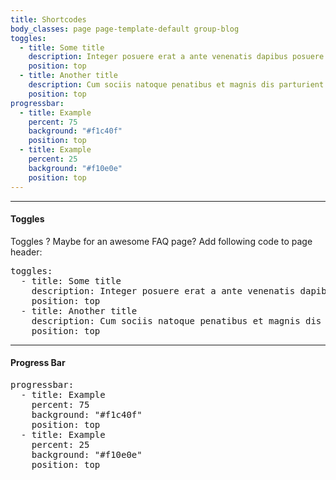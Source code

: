```yaml
---
title: Shortcodes
body_classes: page page-template-default group-blog
toggles:
  - title: Some title
    description: Integer posuere erat a ante venenatis dapibus posuere velit aliquet. Duis mollis, est non commodo luctus, nisi erat porttitor ligula, eget lacinia odio sem nec elit. Etiam porta sem malesuada magna mollis euismod. Etiam porta sem malesuada magna mollis euismod. Nullam id dolor id nibh ultricies vehicula ut id elit. Nullam quis risus eget urna mollis ornare vel eu leo. Donec sed odio dui.
    position: top
  - title: Another title
    description: Cum sociis natoque penatibus et magnis dis parturient montes, nascetur ridiculus mus. Nullam id dolor id nibh ultricies vehicula ut id elit. Praesent commodo cursus magna, vel scelerisque nisl consectetur et. Maecenas faucibus mollis interdum. Morbi leo risus, porta ac consectetur ac, vestibulum at eros.
    position: top
progressbar:
  - title: Example
    percent: 75
    background: "#f1c40f"
    position: top
  - title: Example
    percent: 25
    background: "#f10e0e"
    position: top
---
```


____
#### Toggles

Toggles ? Maybe for an awesome FAQ page? Add following code to page header:
<pre>
toggles:
  - title: Some title
    description: Integer posuere erat a ante venenatis dapibus posuere velit aliquet. Duis mollis, est non commodo luctus, nisi erat porttitor ligula, eget lacinia odio sem nec elit. Etiam porta sem malesuada magna mollis euismod. Etiam porta sem malesuada magna mollis euismod. Nullam id dolor id nibh ultricies vehicula ut id elit. Nullam quis risus eget urna mollis ornare vel eu leo. Donec sed odio dui.
    position: top
  - title: Another title
    description: Cum sociis natoque penatibus et magnis dis parturient montes, nascetur ridiculus mus. Nullam id dolor id nibh ultricies vehicula ut id elit. Praesent commodo cursus magna, vel scelerisque nisl consectetur et. Maecenas faucibus mollis interdum. Morbi leo risus, porta ac consectetur ac, vestibulum at eros.
    position: top
</pre>

___
#### Progress Bar

<pre>
progressbar:
  - title: Example
    percent: 75
    background: "#f1c40f"
    position: top
  - title: Example
    percent: 25
    background: "#f10e0e"
    position: top
</pre>

